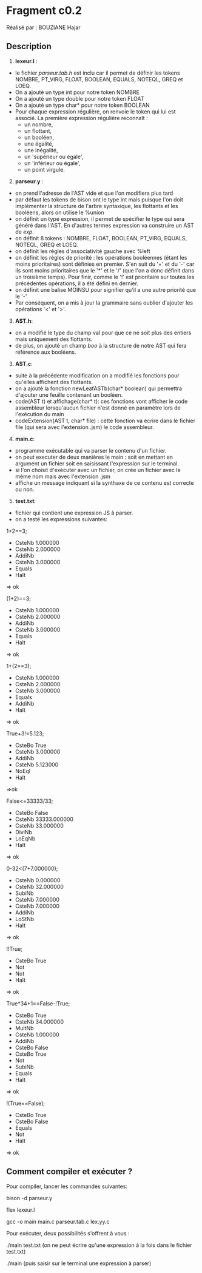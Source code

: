 # Fragment c0.2

Réalisé par : BOUZIANE Hajar

## Description 

1. **lexeur.l** : 
* le fichier *parseur.tab.h* est inclu car il permet de définir les tokens NOMBRE, PT_VIRG, FLOAT, BOOLEAN, EQUALS, NOTEQL, GREQ et LOEQ.
* On a ajouté un type int pour notre token NOMBRE
* On a ajouté un type double pour notre token FLOAT
* On a ajouté un type char* pour notre token BOOLEAN
* Pour chaque expression régulière, on renvoie le token qui lui est associé. La première expression régulière reconnaît :
  * un nombre, 
  * un flottant, 
  * un booléen,
  * une égalité,
  * une inégalité, 
  * un 'supérieur ou égale', 
  * un 'inférieur ou égale',
  * un point virgule.

2. **parseur.y** :
- on prend l'adresse de l'AST vide et que l'on modifiera plus tard
- par défaut les tokens de bison ont le type int mais puisque l'on
doit implémenter la structure de l'arbre syntaxique, les flottants et les booléens, alors on utilise le %union
- on définit un type expression, il permet de spécifier le type qui sera généré dans l'AST. En d'autres termes expression va construire un AST de *exp*.
- on définit 8 tokens : NOMBRE, FLOAT, BOOLEAN, PT_VIRG, EQUALS, NOTEQL, GREQ et LOEQ.
- on définit les règles d'associativité gauche avec %left
- on définit les règles de priorité : les opérations booléennes (étant les moins prioritaires) sont définies en premier. S'en suit du '+' et du '-' car ils sont moins prioritaires que le '*' et le '/' (que l'on a donc définit dans un troisième temps). Pour finir, comme le '!' est prioritaire sur toutes les précédentes opérations, il a été défini en dernier.
- on définit une balise MOINSU pour signifier qu'il a une autre priorité que le '-'
- Par conséquent, on a mis à jour la grammaire sans oublier d'ajouter les opérations '<' et '>'.

3. **AST.h**:
- on a modifié le type du champ val pour que ce ne soit plus des entiers mais uniquement des flottants.
- de plus, on ajouté un champ *boo* à la structure de notre AST qui fera référence aux booléens.

3. **AST.c**:
- suite à la précédente modification on a modifié les fonctions pour qu'elles affichent des flottants. 
- on a ajouté la fonction newLeafASTb(char* boolean) qui permettra d'ajouter une feuille contenant un booléen.
- code(AST t) et affichage(char* t): ces fonctions vont afficher le code assembleur lorsqu'aucun fichier n'est donné en paramètre lors de l'exécution du main
- codeExtension(AST t, char* file) : cette fonction va écrire dans le fichier file (qui sera avec l'extension .jsm) le code assembleur.

4. **main.c**:
- programme exécutable qui va parser le contenu d'un fichier.
- on peut executer de deux manières le main : soit en mettant en argument un fichier soit en saisissant l'expression sur le terminal.
- si l'on choisit d'exécuter avec un fichier, on crée un fichier avec le même nom mais avec l'extension .jsm 
- affiche un message indiquant si la synthaxe de ce contenu est correcte ou non.

5. **test.txt**:
- fichier qui contient une expression JS à parser.
- on a testé les expressions suivantes: 


1+2==3;

- CsteNb 1.000000 
- CsteNb 2.000000 
- AddiNb
- CsteNb 3.000000 
- Equals
- Halt

=> ok

(1+2)==3;

- CsteNb 1.000000 
- CsteNb 2.000000 
- AddiNb
- CsteNb 3.000000 
- Equals
- Halt

=> ok

1+(2==3); 

- CsteNb 1.000000 
- CsteNb 2.000000 
- CsteNb 3.000000 
- Equals
- AddiNb
- Halt

=> ok

True+3!=5.123; 

- CsteBo True 
- CsteNb 3.000000 
- AddiNb
- CsteNb 5.123000 
- NoEql
- Halt

=>ok

False<=33333/33; 

- CsteBo False 
- CsteNb 33333.000000 
- CsteNb 33.000000 
- DiviNb
- LoEqNb
- Halt


=> ok

0-32<(7+7.000000);

- CsteNb 0.000000 
- CsteNb 32.000000 
- SubiNb
- CsteNb 7.000000 
- CsteNb 7.000000 
- AddiNb
- LoStNb
- Halt

=> ok

!!True; 

- CsteBo True 
- Not 
- Not 
- Halt


=> ok

True*34+1==False-!True; 

- CsteBo True 
- CsteNb 34.000000 
- MultNb
- CsteNb 1.000000 
- AddiNb
- CsteBo False 
- CsteBo True 
- Not 
- SubiNb
- Equals
- Halt


=> ok

!(True==False); 

- CsteBo True 
- CsteBo False 
- Equals
- Not 
- Halt

=> ok

## Comment compiler et exécuter ?

Pour compiler, lancer les commandes suivantes:

bison -d parseur.y

flex lexeur.l

gcc -o main main.c parseur.tab.c lex.yy.c

Pour exécuter, deux possibilités s'offrent à vous :

./main test.txt
(on ne peut écrire qu'une expression à la fois dans le fichier test.txt)

./main
(puis saisir sur le terminal une expression à parser)


